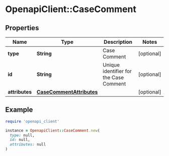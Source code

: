 # OpenapiClient::CaseComment

## Properties

| Name | Type | Description | Notes |
| ---- | ---- | ----------- | ----- |
| **type** | **String** | Case Comment | [optional] |
| **id** | **String** | Unique identifier for the Case Comment | [optional] |
| **attributes** | [**CaseCommentAttributes**](CaseCommentAttributes.md) |  | [optional] |

## Example

```ruby
require 'openapi_client'

instance = OpenapiClient::CaseComment.new(
  type: null,
  id: null,
  attributes: null
)
```

